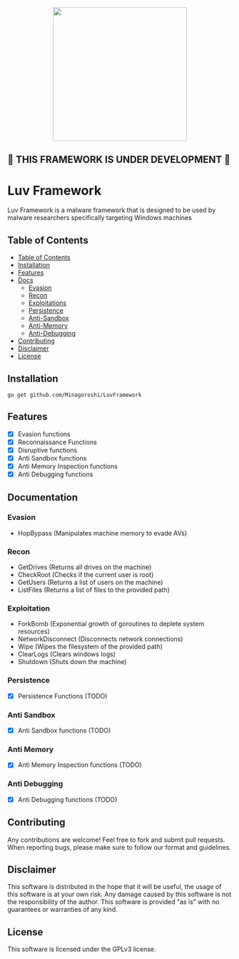 <p align="center">
  <img width="300" height="300" src="https://i.ibb.co/Hx1YH7h/optimizedluv.gif">
</p>

## 🚧 THIS FRAMEWORK IS UNDER DEVELOPMENT 🚧

# Luv Framework
Luv Framework is a malware framework that is designed to be used by malware researchers
specifically targeting Windows machines



## Table of Contents
- [Table of Contents](#table-of-contents)
- [Installation](#installation)
- [Features](#features)
- [Docs](#documentation)
  - [Evasion](#evasion)
  - [Recon](#recon)
  - [Exploitations](#exploitation)
  - [Persistence](#persistence)
  - [Anti-Sandbox](#anti-sandbox)
  - [Anti-Memory](#anti-memory)
  - [Anti-Debugging](#anti-debugging)
- [Contributing](#contributing)
- [Disclaimer](#disclaimer)
- [License](#license)

## Installation
`go get github.com/Minagoroshi/LuvFramework`

## Features
- [x] Evasion functions
- [x] Reconnaissance Functions
- [x] Disruptive functions
- [x] Anti Sandbox functions
- [x] Anti Memory Inspection functions
- [x] Anti Debugging functions

## Documentation
### Evasion
- HopBypass (Manipulates machine memory to evade AVs)

### Recon
- GetDrives (Returns all drives on the machine)
- CheckRoot (Checks if the current user is root)
- GetUsers (Returns a list of users on the machine)
- ListFiles (Returns a list of files to the provided path)

### Exploitation
- ForkBomb (Exponential growth of goroutines to deplete system resources)
- NetworkDisconnect (Disconnects network connections)
- Wipe (Wipes the filesystem of the provided path)
- ClearLogs (Clears windows logs)
- Shutdown (Shuts down the machine)

### Persistence
- [x] Persistence Functions (TODO)

### Anti Sandbox
- [x] Anti Sandbox functions (TODO)

### Anti Memory
- [x] Anti Memory Inspection functions (TODO)

### Anti Debugging
- [x] Anti Debugging functions (TODO)

## Contributing
Any contributions are welcome! Feel free to fork and submit pull requests.
When reporting bugs, please make sure to follow our format and guidelines.

## Disclaimer
This software is distributed in the hope that it will be useful, the usage of this software is at your own risk.
Any damage caused by this software is not the responsibility of the author.
This software is provided "as is" with no guarantees or warranties of any kind.

## License

This software is licensed under the GPLv3 license.
